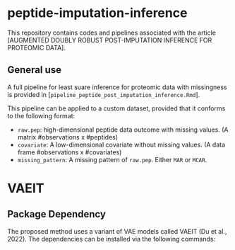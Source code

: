 # peptide-imputation-inference

This repository contains codes and pipelines associated with the article [AUGMENTED DOUBLY ROBUST POST-IMPUTATION INFERENCE FOR PROTEOMIC DATA]. 

## General use

A full pipeline for least suare inference for proteomic data with missingness is provided in [`pipeline_peptide_post_imputation_inference.Rmd`].

This pipeline can be applied to a custom dataset, provided that it conforms to the following format:

- `raw.pep`: high-dimensional peptide data outcome with missing values. (A matrix #observations x #peptides)
- `covariate`: A low-dimensional covariate without missing values. (A data frame #observations x #covariates)
- `missing_pattern`: A missing pattern of `raw.pep`. Either `MAR` or `MCAR`.


# VAEIT 

## Package Dependency

The proposed method uses a variant of VAE models called VAEIT (Du et al., 2022). The dependencies can be installed via the following commands:



